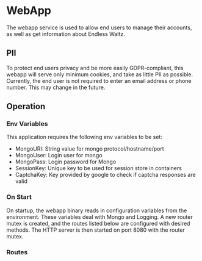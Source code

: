 # WebApp
The webapp service is used to allow end users to manage their accounts, as well as get information about Endless Waltz. 

## PII
To protect end users privacy and be more easily GDPR-compliant, this webapp
will serve only minimum cookies, and take as little PII as possible. Currently,
the end user is not required to enter an email address or phone number. This
may change in the future.

## Operation

### Env Variables
This application requires the following env variables to be set:
  - MongoURI: String value for mongo protocol/hostname/port
  - MongoUser: Login user for mongo
  - MongoPass: Login password for Mongo
  - SessionKey: Unique key to be used for session store in containers
  - CaptchaKey: Key provided by google to check if captcha responses are valid

### On Start
On startup, the webapp binary reads in configuration variables from the 
environment. These variables deal with Mongo and Logging. A new router mutex 
is created, and the routes listed below are configured with desired methods. 
The HTTP server is then started on port 8080 with the router mutex. 

### Routes
